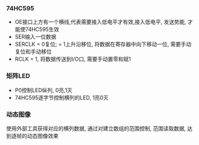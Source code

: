 ### 74HC595
- OE接口上方有一个横线,代表需要接入低电平才有效,接入低电平, 发送势能, 才能使74HC595生效
- SER输入一位数据
- SERCLK = 0复位; = 1上升沿移位, 将数据在寄存器中向下移动一位, 需要手动复位和手动移位
- RCLK = 1, 将数据传送到I/O口, 需要手动置零和赋1
### 矩阵LED
- P0控制LED纵列, 0亮,1灭
- 74HC595逐字节控制横列的LED, 1亮0灭
### 动态图像
使用外部工具获得对应的横列数据, 通过对建立数组的范围控制, 范围读取数据, 达到逐帧的动态图像效果